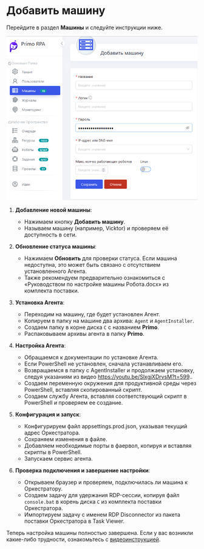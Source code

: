 # Добавить машину

Перейдите в раздел **Машины** и следуйте инструкции ниже.

![](../.gitbook/assets1/add_mashine.png)  

1. **Добавление новой машины**:
   - Нажимаем кнопку **Добавить машину**.
   - Называем машину (например, Vicktor) и проверяем её доступность в сети.

3. **Обновление статуса машины**:
   - Нажимаем **Обновить** для проверки статуса. Если машина недоступна, это может быть связано с отсутствием установленного Агента.
   - Также рекомендуем предварительно ознакомиться с «Руководством по настройке машины Робота.docx» из комплекта поставки.

4. **Установка Агента**:
   - Переходим на машину, где будет установлен Агент.
   - Копируем в папку на машине два архива: `Agent` и `AgentInstaller`.
   - Создаем папку в корне диска `C` с названием **Primo**.
   - Распаковываем архивы агента в папку **Primo**.

5. **Настройка Агента**:
   - Обращаемся к документации по установке Агента.
   - Если PowerShell не установлен, сначала устанавливаем его.
   - Возвращаемся в папку с AgentInstaller и продолжаем установку, следуя указаниям из видео https://youtu.be/SlxgjXDrvsM?t=599..
   - Создаем переменную окружения для продуктивной среды через PowerShell, вставляя скопированный скрипт.
   - Создаем службу Агента, вставляя соответствующий скрипт в PowerShell и проверяем ее создание.

6. **Конфигурация и запуск**:
   - Конфигурируем файл appsettings.prod.json, указывая текущий адрес Оркестратора.
   - Сохраняем изменения в файле.
   - Добавляем необходимые порты в фаервол, копируя и вставляя скрипты в PowerShell.
   - Запускаем сервис агента.

7. **Проверка подключения и завершение настройки**:
   - Открываем браузер и проверяем, подключилась ли машина к Оркестратору.
   - Создаем задачу для удержания RDP-сессии, копируя файл `console.bat` в корень диска `C` из комплекта поставки Оркестратора.
   - Импортируем задачу с именем RDP Disconnector из пакета поставки Оркестратора в Task Viewer.

Теперь настройка машины полностью завершена. Если у вас возникли какие-либо трудности, ознакомьтесь с [видеоинструкцией](https://youtu.be/SlxgjXDrvsM?t=599).
